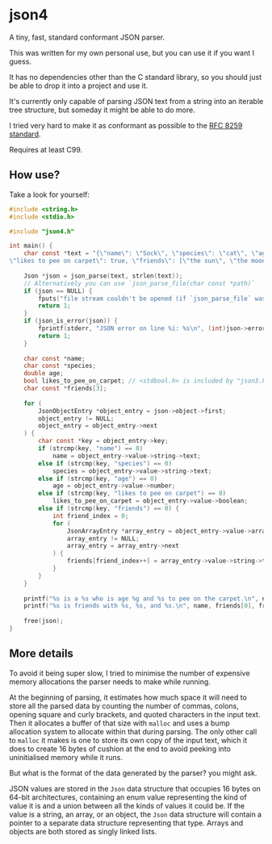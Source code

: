 # json4

A tiny, fast, standard conformant JSON parser.

This was written for my own personal use, but you can use it if you want I guess.

It has no dependencies other than the C standard library, so you should just be able to drop it into a project and use it.

It's currently only capable of parsing JSON text from a string into an iterable tree structure, but someday it might be able to do more.

I tried very hard to make it as conformant as possible to the [RFC 8259 standard](https://tools.ietf.org/html/rfc8259).

Requires at least C99.

## How use?

Take a look for yourself:

```c
#include <string.h>
#include <stdio.h>

#include "json4.h"

int main() {
	char const *text = "{\"name\": \"Sock\", \"species\": \"cat\", \"age\": 100,\
\"likes to pee on carpet\": true, \"friends\": [\"the sun\", \"the moon\", \"the stars\"]}";
  
	Json *json = json_parse(text, strlen(text));
	// Alternatively you can use `json_parse_file(char const *path)`
	if (json == NULL) {
		fputs("file stream couldn't be opened (if `json_parse_file` was used) or malloc failed", stderr);
		return 1;
	}
	if (json_is_error(json)) {
		fprintf(stderr, "JSON error on line %i: %s\n", (int)json->error->line, json->error->message);
		return 1;
	}
	
	char const *name;
	char const *species;
	double age;
	bool likes_to_pee_on_carpet; // <stdbool.h> is included by "json3.h" if you're not using c++
	char const *friends[3];
	
	for (
		JsonObjectEntry *object_entry = json->object->first;
		object_entry != NULL;
		object_entry = object_entry->next
	) {
		char const *key = object_entry->key;
		if (strcmp(key, "name") == 0)
			name = object_entry->value->string->text;
		else if (strcmp(key, "species") == 0)
			species = object_entry->value->string->text;
		else if (strcmp(key, "age") == 0)
			age = object_entry->value->number;
		else if (strcmp(key, "likes to pee on carpet") == 0)
			likes_to_pee_on_carpet = object_entry->value->boolean;
		else if (strcmp(key, "friends") == 0) {
			int friend_index = 0;
			for (
				JsonArrayEntry *array_entry = object_entry->value->array->first;
				array_entry != NULL;
				array_entry = array_entry->next
			) {
				friends[friend_index++] = array_entry->value->string->text;
			}
		}
	}
	
	printf("%s is a %s who is age %g and %s to pee on the carpet.\n", name, species, age, likes_to_pee_on_carpet ? "likes" : "does not like");
	printf("%s is friends with %s, %s, and %s.\n", name, friends[0], friends[1], friends[2]);
	
	free(json);
}
```
## More details

To avoid it being super slow, I tried to minimise the number of expensive memory allocations the parser needs to make while running.

At the beginning of parsing, it estimates how much space it will need to store all the parsed data by counting the number of commas, colons, opening square and curly brackets, and quoted characters in the input text. Then it allocates a buffer of that size with `malloc` and uses a bump allocation system to allocate within that during parsing. The only other call to `malloc` it makes is one to store its own copy of the input text, which it does to create 16 bytes of cushion at the end to avoid peeking into uninitialised memory while it runs.

But what is the format of the data generated by the parser? you might ask.

JSON values are stored in the `Json` data structure that occupies 16 bytes on 64-bit architectures, containing an enum value representing the kind of value it is and a union between all the kinds of values it could be. If the value is a string, an array, or an object, the `Json` data structure will contain a pointer to a separate data structure representing that type. Arrays and objects are both stored as singly linked lists.
